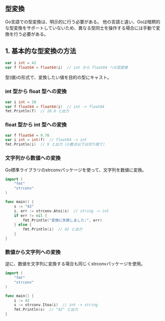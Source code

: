 ## 型変換

Go言語での型変換は、明示的に行う必要がある。
他の言語と違い、Goは暗黙的な型変換をサポートしていないため、異なる型同士を操作する場合には手動で変換を行う必要がある。


## 1. 基本的な型変換の方法

```go
var i int = 42
var f float64 = float64(i)  // int から float64 への型変換
```

型(値)の形式で、変換したい値を目的の型にキャスト。

### int 型から float 型への変換

```go
var i int = 10
var f float64 = float64(i)  // int -> float64
fmt.Println(f)  // 10.0 と出力
```
### float 型から int 型への変換

```go
var f float64 = 9.78
var i int = int(f)  // float64 -> int
fmt.Println(i)  // 9 と出力（小数点以下は切り捨て）
```

### 文字列から数値への変換

Go標準ライブラリのstrconvパッケージを使って、文字列を数値に変換。

```go
import (
    "fmt"
    "strconv"
)

func main() {
    s := "42"
    i, err := strconv.Atoi(s)  // string -> int
    if err != nil {
        fmt.Println("変換に失敗しました:", err)
    } else {
        fmt.Println(i)  // 42 と出力
    }
}
```

### 数値から文字列への変換
逆に、数値を文字列に変換する場合も同じくstrconvパッケージを使用。

```go
import (
    "fmt"
    "strconv"
)

func main() {
    i := 42
    s := strconv.Itoa(i)  // int -> string
    fmt.Println(s)  // "42" と出力
}
```
